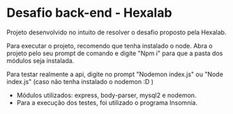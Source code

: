 # Desafio back-end - Hexalab
Projeto desenvolvido no intuito de resolver o desafio proposto pela Hexalab.

Para executar o projeto, recomendo que tenha instalado o node.
Abra o projeto pelo seu prompt de comando e digite "Npm i" para que a pasta dos módulos seja instalada.

Para testar realmente a api, digite no prompt "Nodemon index.js" ou "Node index.js" (caso não tenha instalado o nodemon :D )

- Módulos utilizados: express, body-parser, mysql2 e nodemon.
- Para a execução dos testes, foi utilizado o programa Insomnia.
